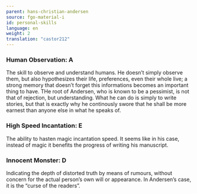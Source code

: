 ```yaml
---
parent: hans-christian-andersen
source: fgo-material-i
id: personal-skills
language: en
weight: 2
translation: "castor212"
---
```


### Human Observation: A

The skill to observe and understand humans. He doesn’t simply observe them, but also hypothesizes their life, preferences, even their whole live; a strong memory that doesn’t forget this informations becomes an important thing to have.
THe root of Andersen, who is known to be a pessimist, is not that of rejection, but understanding. What he can do is simply to write stories, but that is exactly why he continously swore that he shall be more earnest than anyone else in what he speaks of.

### High Speed Incantation: E

The ability to hasten magic incantation speed.
It seems like in his case, instead of magic it benefits the progress of writing his manuscript.

### Innocent Monster: D

Indicating the depth of distorted truth by means of rumours, without concern for the actual person’s own will or appearance.
In Andersen’s case, it is the “curse of the readers”.
